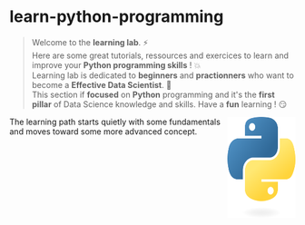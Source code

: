 # learn-python-programming

> Welcome to the **learning lab**. :zap:  
> Here are some great tutorials, ressources and exercices to learn and improve your **Python programming skills** ! :boom:  
> Learning lab is dedicated to **beginners** and **practionners** who want to become a **Effective Data Scientist**. :rocket:  
> This section if **focused** on **Python** programming and it's the **first pillar** of Data Science knowledge and skills. 
> Have a **fun** learning ! :smirk:

<img src="https://github.com/remijul/learn-python-programming/blob/main/python-logo-only.png" align="right"
     alt="Python logo" width="120" height="178">

The learning path starts quietly with some fundamentals and moves toward some more advanced concept.
